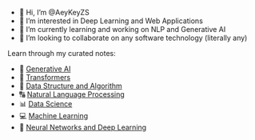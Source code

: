- 👋 Hi, I’m @AeyKeyZS
- 👀 I’m interested in Deep Learning and Web Applications
- 🌱 I’m currently learning and working on NLP and Generative AI
- 💞️ I’m looking to collaborate on any software technology (literally any)

Learn through my curated notes:
- 💬 [Generative AI](https://www.notion.so/cdf7b46cab40495e90fbabaa07cf5202?pvs=21)
- 🤖 [Transformers](https://www.notion.so/7fcfb3836bf94467b19f47886da644bf?pvs=21)
- 🔀 [Data Structure and Algorithm](https://www.notion.so/f198e8b4a5904a3b953684c4549b23d4?pvs=21)
- 🔠 [Natural Language Processing](https://www.notion.so/2e8018ec5a1f4d3ba4d07c985817d5e8?pvs=21)
- 📊 [Data Science](https://www.notion.so/059115aadf7b4ad3b659b9332eb6bdab?pvs=21)
- 💻 [Machine Learning](https://www.notion.so/624e4212adaf497aac969f8a1e9f7eb1?pvs=21)
- 🧠 [Neural Networks and Deep Learning](https://www.notion.so/2eea2f49d11f45e280ca982c70e65b92?pvs=21)

<!---
AeyKeyZS/AeyKeyZS is a ✨ special ✨ repository because its `README.md` (this file) appears on your GitHub profile.
You can click the Preview link to take a look at your changes.
--->
